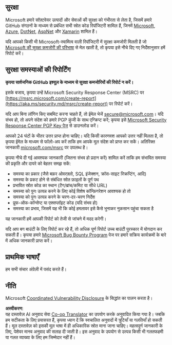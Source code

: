 <!--
CO_OP_TRANSLATOR_METADATA:
{
  "original_hash": "57f14126c1c6add76b3aef3844dfe4e3",
  "translation_date": "2025-05-08T04:59:29+00:00",
  "source_file": "SECURITY.md",
  "language_code": "hi"
}
-->
## सुरक्षा

Microsoft हमारे सॉफ़्टवेयर उत्पादों और सेवाओं की सुरक्षा को गंभीरता से लेता है, जिसमें हमारे GitHub संगठनों के माध्यम से प्रबंधित सभी स्रोत कोड रिपॉजिटरी शामिल हैं, जिनमें [Microsoft](https://github.com/Microsoft), [Azure](https://github.com/Azure), [DotNet](https://github.com/dotnet), [AspNet](https://github.com/aspnet) और [Xamarin](https://github.com/xamarin) शामिल हैं।

यदि आपको किसी भी Microsoft-स्वामित्व वाली रिपॉजिटरी में सुरक्षा कमजोरी मिलती है जो [Microsoft की सुरक्षा कमजोरी की परिभाषा](https://aka.ms/security.md/definition) से मेल खाती है, तो कृपया इसे नीचे दिए गए निर्देशानुसार हमें रिपोर्ट करें।

## सुरक्षा समस्याओं की रिपोर्टिंग

**कृपया सार्वजनिक GitHub इश्यूज़ के माध्यम से सुरक्षा कमजोरियों की रिपोर्ट न करें।**

इसके बजाय, कृपया उन्हें Microsoft Security Response Center (MSRC) पर [https://msrc.microsoft.com/create-report](https://aka.ms/security.md/msrc/create-report) पर रिपोर्ट करें।

यदि आप बिना लॉगिन किए सबमिट करना चाहते हैं, तो ईमेल भेजें [secure@microsoft.com](mailto:secure@microsoft.com)। यदि संभव हो, तो अपने संदेश को हमारे PGP कुंजी के साथ एन्क्रिप्ट करें; कृपया इसे [Microsoft Security Response Center PGP Key पेज](https://aka.ms/security.md/msrc/pgp) से डाउनलोड करें।

आपको 24 घंटों के भीतर उत्तर प्राप्त होना चाहिए। यदि किसी कारणवश आपको उत्तर नहीं मिलता है, तो कृपया ईमेल के माध्यम से फॉलो-अप करें ताकि हम आपके मूल संदेश को प्राप्त कर सकें। अतिरिक्त जानकारी [microsoft.com/msrc](https://www.microsoft.com/msrc) पर उपलब्ध है।

कृपया नीचे दी गई आवश्यक जानकारी (जितना संभव हो प्रदान करें) शामिल करें ताकि हम संभावित समस्या की प्रकृति और दायरे को बेहतर समझ सकें:

  * समस्या का प्रकार (जैसे बफ़र ओवरफ़्लो, SQL इंजेक्शन, क्रॉस-साइट स्क्रिप्टिंग, आदि)
  * समस्या के प्रकट होने से संबंधित स्रोत फ़ाइलों के पूर्ण पथ
  * प्रभावित स्रोत कोड का स्थान (टैग/ब्रांच/कमिट या सीधे URL)
  * समस्या को पुनः उत्पन्न करने के लिए कोई विशेष कॉन्फ़िगरेशन आवश्यक हो तो
  * समस्या को पुनः उत्पन्न करने के चरण-दर-चरण निर्देश
  * प्रूफ-ऑफ-कॉन्सेप्ट या एक्सप्लॉइट कोड (यदि संभव हो)
  * समस्या का प्रभाव, जिसमें यह भी कि कोई हमलावर इसे कैसे भुनाकर नुकसान पहुंचा सकता है

यह जानकारी हमें आपकी रिपोर्ट को तेजी से जांचने में मदद करेगी।

यदि आप बग बाउंटी के लिए रिपोर्ट कर रहे हैं, तो अधिक पूर्ण रिपोर्ट उच्च बाउंटी पुरस्कार में योगदान कर सकती हैं। कृपया हमारे [Microsoft Bug Bounty Program](https://aka.ms/security.md/msrc/bounty) पेज पर हमारे सक्रिय कार्यक्रमों के बारे में अधिक जानकारी प्राप्त करें।

## प्राथमिक भाषाएँ

हम सभी संचार अंग्रेज़ी में पसंद करते हैं।

## नीति

Microsoft [Coordinated Vulnerability Disclosure](https://aka.ms/security.md/cvd) के सिद्धांत का पालन करता है।

**अस्वीकरण**:  
यह दस्तावेज़ AI अनुवाद सेवा [Co-op Translator](https://github.com/Azure/co-op-translator) का उपयोग करके अनुवादित किया गया है। जबकि हम सटीकता के लिए प्रयासरत हैं, कृपया ध्यान दें कि स्वचालित अनुवादों में त्रुटियाँ या गलतियाँ हो सकती हैं। मूल दस्तावेज़ को इसकी मूल भाषा में ही अधिकारिक स्रोत माना जाना चाहिए। महत्वपूर्ण जानकारी के लिए, पेशेवर मानव अनुवाद की सलाह दी जाती है। इस अनुवाद के उपयोग से उत्पन्न किसी भी गलतफहमी या गलत व्याख्या के लिए हम जिम्मेदार नहीं हैं।